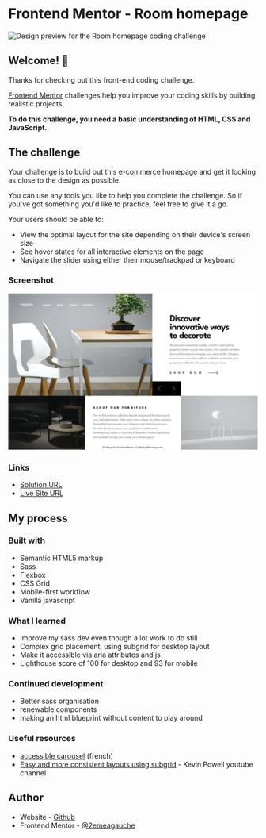 # Frontend Mentor - Room homepage

![Design preview for the Room homepage coding challenge](preview.jpg)

## Welcome! 👋

Thanks for checking out this front-end coding challenge.

[Frontend Mentor](https://www.frontendmentor.io) challenges help you improve your coding skills by building realistic projects.

**To do this challenge, you need a basic understanding of HTML, CSS and JavaScript.**

## The challenge

Your challenge is to build out this e-commerce homepage and get it looking as close to the design as possible.

You can use any tools you like to help you complete the challenge. So if you've got something you'd like to practice, feel free to give it a go.

Your users should be able to:

- View the optimal layout for the site depending on their device's screen size
- See hover states for all interactive elements on the page
- Navigate the slider using either their mouse/trackpad or keyboard

### Screenshot

![](./screenshot.jpg)

### Links

- [Solution URL](https://github.com/2emeagauche/frontend-mentor-room-homepage)
- [Live Site URL](https://2emeagauche.github.io/frontend-mentor-room-homepage/)

## My process

### Built with

- Semantic HTML5 markup
- Sass
- Flexbox
- CSS Grid
- Mobile-first workflow
- Vanilla javascript

### What I learned

- Improve my sass dev even though a lot work to do still
- Complex grid placement, using subgrid for desktop layout
- Make it accessible via aria attributes and js
- Lighthouse score of 100 for desktop and 93 for mobile

### Continued development

- Better sass organisation
- renewable components
- making an html blueprint without content to play around

### Useful resources

- [accessible carousel](https://www.adilade.fr/blog/carrousel-accessible-responsive-vanillajs/) (french)
- [Easy and more consistent layouts using subgrid](https://youtu.be/IIQa9f0REtM?si=d4SoAF3-vBQRcVbu) - Kevin Powell youtube channel

## Author

- Website - [Github](https://github.com/2emeagauche)
- Frontend Mentor - [@2emeagauche](https://www.frontendmentor.io/profile/2emeagauche)
